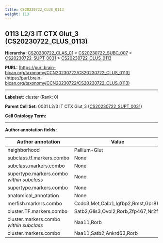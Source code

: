 ```yaml
---
title: CS20230722_CLUS_0113
weight: 113
---
```

## 0113 L2/3 IT CTX Glut_3 (CS20230722_CLUS_0113)
<b>Hierarchy: </b>
[CS20230722_CLAS_01](../CS20230722_CLAS_01) >
[CS20230722_SUBC_007](../CS20230722_SUBC_007) >
[CS20230722_SUPT_0031](../CS20230722_SUPT_0031) >
[CS20230722_CLUS_0113](../CS20230722_CLUS_0113)

**PURL:** [https://purl.brain-bican.org/taxonomy/CCN20230722/CS20230722_CLUS_0113](https://purl.brain-bican.org/taxonomy/CCN20230722/CS20230722_CLUS_0113)

---


**Labelset:** cluster (Rank: 0)

**Parent Cell Set:** 0031 L2/3 IT CTX Glut_3 ([CS20230722_SUPT_0031](../CS20230722_SUPT_0031))



**Cell Ontology Term:** 

[MARKER GENES.]: #


---

[TRANSFERRED ANNOTATIONS.]: #


[AUTHOR ANNOTATION FIELDS.]: #


**Author annotation fields:**

| Author annotation | Value |
|-------------------|-------|
|neighborhood|Pallium-Glut|
|subclass.tf.markers.combo|None|
|subclass.markers.combo|None|
|supertype.markers.combo _within subclass_|None|
|supertype.markers.combo|None|
|anatomical_annotation|None|
|merfish.markers.combo|Ccdc3,Met,Calb1,Igfbp2,Rmst,Gpr88|
|cluster.TF.markers.combo|Satb2,Glis3,Ovol2,Rorb,Zfp467,Nr2f2|
|cluster.markers.combo _within subclass_|Naa11,Rorb|
|cluster.markers.combo|Naa11,Satb2,Ankrd63,Rorb|

